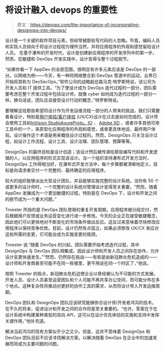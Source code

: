 # 将设计融入 devops 的重要性

> 原文：<https://devops.com/the-importance-of-incorporating-designops-into-devops/>

设计是一个关键的软件项目元素，但经常被那些写代码的人忽略。毕竟，编码人员和实现人员倾向于将设计过程视为理所当然，并将应用程序的外观和感觉留给设计人员。 在基于瀑布的开发时代，设计是创建新应用程序的开发序列中的第一步。然而，在敏捷和 DevOps 开发实践中，设计变得与整个过程脱节。

“如果你看一下 AppDev 的全部范围，很明显有许多元素应该是 DevOps 的一部分。以网络为例——今天，有一种将网络整合到 DevOps 管道中的运动，业界已开始将其称为 DevSecOps，”软件公司[](https://www.progress.com/)的战略副总裁马克·特罗斯特说，该公司为开发人员和 IT 提供工具。“为了使设计成为 DevOps 迭代过程的一部分，团队需要考虑在整个开发过程中包括设计师，就像 cyber 如何成为迭代过程的一部分一样。换句话说，团队应该接受设计行动的概念，”特罗斯特说。

要理解这给那些希望将设计作为开发运维流程一部分的人带来的挑战，我们只需要看看设计，特别是[用户体验/客户体验](https://devops.com/?s=user%20experience) (UX/CX)设计在过去是如何完成的。设计师会使用工具如[InVision Studio](https://www.invisionapp.com/studio)[Axure](https://www.axure.cloud/)[Proto。IO](https://proto.io/) ， [Adobe XD](https://www.adobe.com/products/xd.html) ，或者许多其他可用工具中的一个，来原型化应用程序的外观和感觉，或者更具体地说，最终用户体验。设计操作这个术语是用来概括设计过程的。然而，DesignOps 只关注设计过程，如设计工作流程、设计工具、设计治理、团队管理、预算等等。

DesignOps 的最终目标是设计创造；该设计然后被传递给那些编写代码和开发逻辑的人，以应用程序的形式实现该设计。当一个组织坚持瀑布式开发方法时，DesignOps 工作得相当好，在瀑布式开发方法中，每个步骤都被清晰地定义，目标是向请求者交付一个完整的、最终确定的应用程序。

较大的组织能够派出大型设计团队，并且能够实施完整的设计系统。当你有 50 个或更多的设计师时，一个完整的设计系统对管理设计变得至关重要。“然而，随着 AppDev 发展成为一个更加敏捷的过程，特别是在 DevOps 下，设计和开发之间的脱节成为一个重大问题。”

Troester 所指的是 DevOps 团队使用的重复开发周期，应用程序被分段交付，然后根据用户反馈或业务运营变化进行进一步修改。今天的企业正在接受敏捷概念，因此他们可以更快地对不断变化的市场条件做出反应。这反过来意味着尽快修改应用程序以保持竞争优势。目前，设计仍然有点孤立，如果必须修改 UX/CX 来应对这些所需的变更，它可能会成为实施变更的瓶颈。

Troester 说:“随着 DevOps 的兴起，团队需要开始考虑迭代过程，其中 DesignOps 与 DevOps 团队相集成，因此设计师和开发人员之间存在协作，允许设计变更快速发生。”“然而，仍然存在挑战——有些是由新冠肺炎危机造成的——设计师和开发商甚至可能不在同一栋楼里，更不用说在同一个时区了，”他说。

按照 Troester 的观点，新冠肺炎危机迫使企业以曾经被认为不可能的方式发展。开发人员、设计人员甚至运营团队和个人可能不再共享办公空间，而可能分布在多个地点。这种复杂性将推动对更好的协作工具的需求，从而将设计带入开发运维周期。

DevOps 团队和 DesignOps 团队应该研究能够弥合设计师/开发者鸿沟的技术。在不久的将来，促进设计和开发之间的合作将是至关重要的。“也许，答案在于在设计系统中构建某种类型的双向 API，这可以在设计优先体验的实施和支持中发挥关键作用，”他补充道。

解决当前鸿沟的现有方案似乎少之又少。但是，这并不意味着 DesignOps 和 DevOps 团队目前不应该寻找解决方案，以解决随着 DevOps 在企业中的加速发展而将成为主要问题的问题。